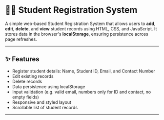 # 🧑‍🎓 Student Registration System

A simple web-based Student Registration System that allows users to **add**, **edit**, **delete**, and **view** student records using HTML, CSS, and JavaScript. It stores data in the browser's **localStorage**, ensuring persistence across page refreshes.

---

## ✨ Features

- Register student details: Name, Student ID, Email, and Contact Number
- Edit existing records
- Delete records
- Data persistence using localStorage
- Input validation (e.g. valid email, numbers only for ID and contact, no empty fields)
- Responsive and styled layout
- Scrollable list of student records

---

